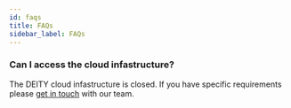 ```yaml
---
id: faqs
title: FAQs
sidebar_label: FAQs
---
```


### Can I access the cloud infastructure?

The DEITY cloud infastructure is closed. If you have specific requirements please [get in touch](contact) with our team.
